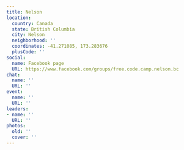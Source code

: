 ```yaml
---
title: Nelson
location:
  country: Canada
  state: British Columbia
  city: Nelson
  neighborhood: ''
  coordinates: -41.271085, 173.283676
  plusCode: ''
social:
  name: Facebook page
  URL: https://www.facebook.com/groups/free.code.camp.nelson.bc
chat:
  name: ''
  URL: ''
event:
  name: ''
  URL: ''
leaders:
- name: ''
  URL: ''
photos:
  old: ''
  cover: ''
---
```

